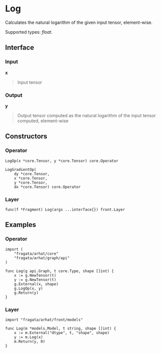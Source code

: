 
# Log

Calculates the natural logarithm of the given input tensor, element-wise.

Supported types: *float*.

## Interface

### Input

**x**

>Input tensor

### Output

**y**

>Output tensor computed as the natural logarithm of the input tensor computed, element-wise

## Constructors

### Operator


```
LogOp(x *core.Tensor, y *core.Tensor) core.Operator

LogGradientOp(
    dy *core.Tensor,
    x *core.Tensor,
    y *core.Tensor,
    dx *core.Tensor) core.Operator
```


### Layer


```
func(f *Fragment) Log(args ...interface{}) front.Layer
```


## Examples

### Operator


```
import (
    "fragata/arhat/core"
    "fragata/arhat/graph/api"
)

func Log(g api.Graph, t core.Type, shape []int) {
    x := g.NewTensor(t)
    y := g.NewTensor(t)
    g.External(x, shape)
    g.LogOp(x, y)
    g.Return(y)
}
```


### Layer


```
import "fragata/arhat/front/models"

func Log(m *models.Model, t string, shape []int) {
    x := m.External("dtype", t, "shape", shape)
    y := m.Log(x)
    m.Return(y, 0)
}
```

